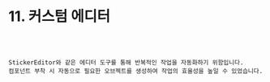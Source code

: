 

# 11. 커스텀 에디터


<br>


<pre>
<code>
StickerEditor와 같은 에디터 도구를 통해 반복적인 작업을 자동화하기 위함입니다. 
컴포넌트 부착 시 자동으로 필요한 오브젝트를 생성하여 작업의 효율성을 높일 수 있었습니다.
</code>
</pre>
